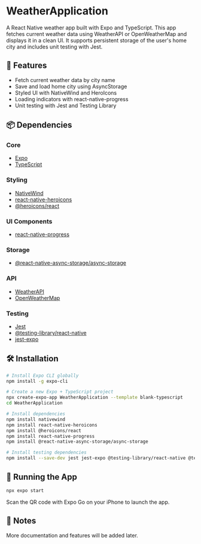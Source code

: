 # WeatherApplication

A React Native weather app built with Expo and TypeScript. This app fetches current weather data using WeatherAPI or OpenWeatherMap and displays it in a clean UI. It supports persistent storage of the user's home city and includes unit testing with Jest.

## 🚀 Features

- Fetch current weather data by city name
- Save and load home city using AsyncStorage
- Styled UI with NativeWind and HeroIcons
- Loading indicators with react-native-progress
- Unit testing with Jest and Testing Library

## 📦 Dependencies

### Core

- [Expo](https://expo.dev/)
- [TypeScript](https://www.typescriptlang.org/)

### Styling

- [NativeWind](https://www.nativewind.dev/docs/getting-started/installation)
- [react-native-heroicons](https://www.npmjs.com/package/react-native-heroicons)
- [@heroicons/react](https://github.com/tailwindlabs/heroicons)

### UI Components

- [react-native-progress](https://github.com/oblador/react-native-progress)

### Storage

- [@react-native-async-storage/async-storage](https://react-native-async-storage.github.io/async-storage/docs/install)

### API

- [WeatherAPI](https://www.weatherapi.com/)
- [OpenWeatherMap](https://home.openweathermap.org/)

### Testing

- [Jest](https://jestjs.io/docs/getting-started)
- [@testing-library/react-native](https://testing-library.com/docs/react-native-testing-library/intro/)
- [jest-expo](https://docs.expo.dev/guides/testing-with-jest/)

## 🛠️ Installation

```bash
# Install Expo CLI globally
npm install -g expo-cli

# Create a new Expo + TypeScript project
npx create-expo-app WeatherApplication --template blank-typescript
cd WeatherApplication

# Install dependencies
npm install nativewind
npm install react-native-heroicons
npm install @heroicons/react
npm install react-native-progress
npm install @react-native-async-storage/async-storage

# Install testing dependencies
npm install --save-dev jest jest-expo @testing-library/react-native @testing-library/jest-native
```

## 📱 Running the App

```bash
npx expo start
```

Scan the QR code with Expo Go on your iPhone to launch the app.

## 📄 Notes

More documentation and features will be added later.
